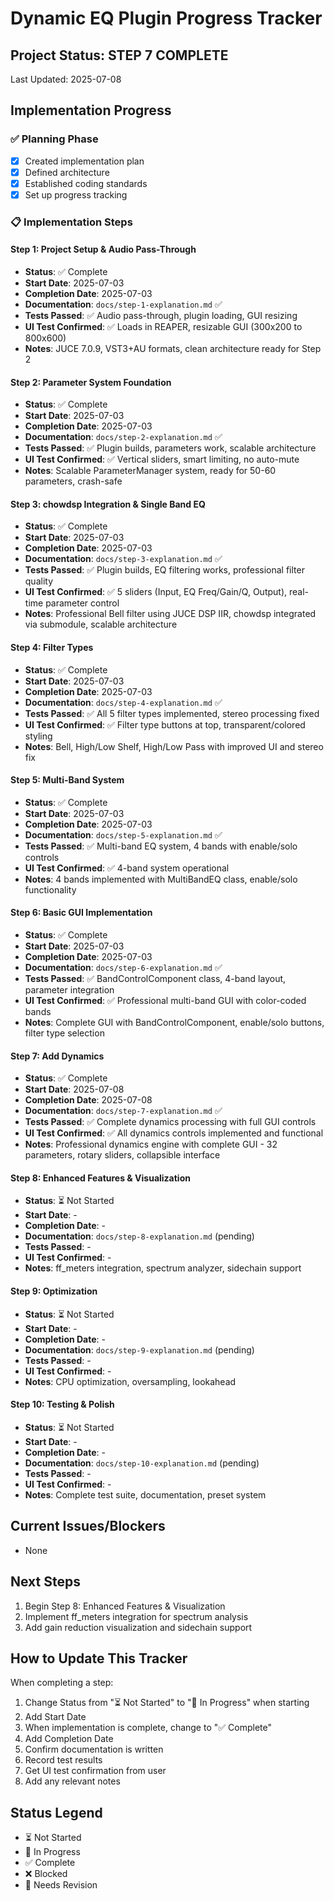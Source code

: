 # Dynamic EQ Plugin Progress Tracker

## Project Status: STEP 7 COMPLETE  
Last Updated: 2025-07-08

## Implementation Progress

### ✅ Planning Phase
- [x] Created implementation plan
- [x] Defined architecture
- [x] Established coding standards
- [x] Set up progress tracking

### 📋 Implementation Steps

#### Step 1: Project Setup & Audio Pass-Through
- **Status**: ✅ Complete
- **Start Date**: 2025-07-03
- **Completion Date**: 2025-07-03
- **Documentation**: `docs/step-1-explanation.md` ✅
- **Tests Passed**: ✅ Audio pass-through, plugin loading, GUI resizing
- **UI Test Confirmed**: ✅ Loads in REAPER, resizable GUI (300x200 to 800x600)
- **Notes**: JUCE 7.0.9, VST3+AU formats, clean architecture ready for Step 2

#### Step 2: Parameter System Foundation
- **Status**: ✅ Complete
- **Start Date**: 2025-07-03
- **Completion Date**: 2025-07-03
- **Documentation**: `docs/step-2-explanation.md` ✅
- **Tests Passed**: ✅ Plugin builds, parameters work, scalable architecture
- **UI Test Confirmed**: ✅ Vertical sliders, smart limiting, no auto-mute
- **Notes**: Scalable ParameterManager system, ready for 50-60 parameters, crash-safe

#### Step 3: chowdsp Integration & Single Band EQ
- **Status**: ✅ Complete
- **Start Date**: 2025-07-03
- **Completion Date**: 2025-07-03
- **Documentation**: `docs/step-3-explanation.md` ✅
- **Tests Passed**: ✅ Plugin builds, EQ filtering works, professional filter quality
- **UI Test Confirmed**: ✅ 5 sliders (Input, EQ Freq/Gain/Q, Output), real-time parameter control
- **Notes**: Professional Bell filter using JUCE DSP IIR, chowdsp integrated via submodule, scalable architecture

#### Step 4: Filter Types
- **Status**: ✅ Complete
- **Start Date**: 2025-07-03
- **Completion Date**: 2025-07-03
- **Documentation**: `docs/step-4-explanation.md` ✅
- **Tests Passed**: ✅ All 5 filter types implemented, stereo processing fixed
- **UI Test Confirmed**: ✅ Filter type buttons at top, transparent/colored styling
- **Notes**: Bell, High/Low Shelf, High/Low Pass with improved UI and stereo fix

#### Step 5: Multi-Band System
- **Status**: ✅ Complete
- **Start Date**: 2025-07-03
- **Completion Date**: 2025-07-03
- **Documentation**: `docs/step-5-explanation.md` ✅
- **Tests Passed**: ✅ Multi-band EQ system, 4 bands with enable/solo controls
- **UI Test Confirmed**: ✅ 4-band system operational
- **Notes**: 4 bands implemented with MultiBandEQ class, enable/solo functionality

#### Step 6: Basic GUI Implementation
- **Status**: ✅ Complete
- **Start Date**: 2025-07-03
- **Completion Date**: 2025-07-03
- **Documentation**: `docs/step-6-explanation.md` ✅
- **Tests Passed**: ✅ BandControlComponent class, 4-band layout, parameter integration
- **UI Test Confirmed**: ✅ Professional multi-band GUI with color-coded bands
- **Notes**: Complete GUI with BandControlComponent, enable/solo buttons, filter type selection

#### Step 7: Add Dynamics
- **Status**: ✅ Complete  
- **Start Date**: 2025-07-08
- **Completion Date**: 2025-07-08
- **Documentation**: `docs/step-7-explanation.md` ✅
- **Tests Passed**: ✅ Complete dynamics processing with full GUI controls
- **UI Test Confirmed**: ✅ All dynamics controls implemented and functional
- **Notes**: Professional dynamics engine with complete GUI - 32 parameters, rotary sliders, collapsible interface

#### Step 8: Enhanced Features & Visualization
- **Status**: ⏳ Not Started
- **Start Date**: -
- **Completion Date**: -
- **Documentation**: `docs/step-8-explanation.md` (pending)
- **Tests Passed**: -
- **UI Test Confirmed**: -
- **Notes**: ff_meters integration, spectrum analyzer, sidechain support

#### Step 9: Optimization
- **Status**: ⏳ Not Started
- **Start Date**: -
- **Completion Date**: -
- **Documentation**: `docs/step-9-explanation.md` (pending)
- **Tests Passed**: -
- **UI Test Confirmed**: -
- **Notes**: CPU optimization, oversampling, lookahead

#### Step 10: Testing & Polish
- **Status**: ⏳ Not Started
- **Start Date**: -
- **Completion Date**: -
- **Documentation**: `docs/step-10-explanation.md` (pending)
- **Tests Passed**: -
- **UI Test Confirmed**: -
- **Notes**: Complete test suite, documentation, preset system

## Current Issues/Blockers
- None

## Next Steps
1. Begin Step 8: Enhanced Features & Visualization
2. Implement ff_meters integration for spectrum analysis
3. Add gain reduction visualization and sidechain support

## How to Update This Tracker

When completing a step:
1. Change Status from "⏳ Not Started" to "🔄 In Progress" when starting
2. Add Start Date
3. When implementation is complete, change to "✅ Complete"
4. Add Completion Date
5. Confirm documentation is written
6. Record test results
7. Get UI test confirmation from user
8. Add any relevant notes

## Status Legend
- ⏳ Not Started
- 🔄 In Progress
- ✅ Complete
- ❌ Blocked
- 🔧 Needs Revision